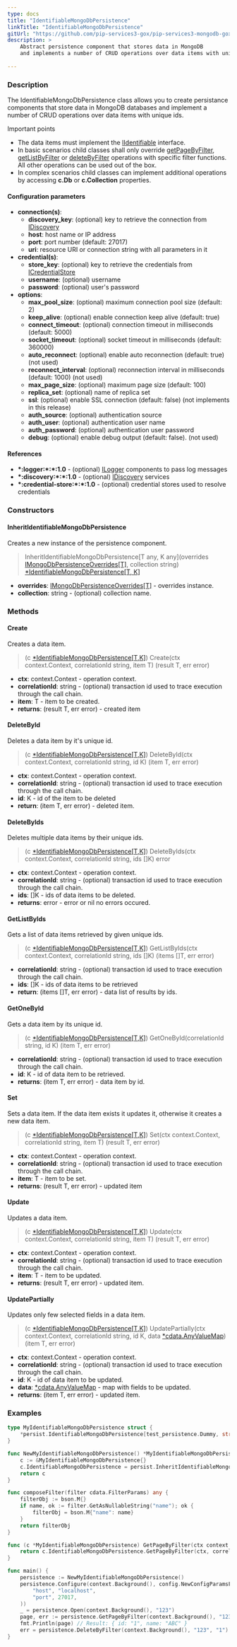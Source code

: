```yaml
---
type: docs
title: "IdentifiableMongoDbPersistence"
linkTitle: "IdentifiableMongoDbPersistence"
gitUrl: "https://github.com/pip-services3-gox/pip-services3-mongodb-gox"
description: >
    Abstract persistence component that stores data in MongoDB
    and implements a number of CRUD operations over data items with unique ids.
    
---
```


### Description

The IdentifiableMongoDbPersistence class allows you to create persistance components that store data in MongoDB databases and implement a number of CRUD operations over data items with unique ids.

Important points

- The data items must implement the [IIdentifiable](../../../commons/data/iidentifiable) interface.
- In basic scenarios child classes shall only override [getPageByFilter](../mongodb_persistence/#getpagebyfilter), [getListByFilter](../mongodb_persistence/#getlistbyfilter) or [deleteByFilter](../mongodb_persistence/#deletebyfilter)  operations with specific filter functions. All other operations can be used out of the box. 
- In complex scenarios child classes can implement additional operations by accessing **c.Db** or **c.Collection** properties.

#### Configuration parameters

- **connection(s)**:
	- **discovery_key**: (optional) key to retrieve the connection from [IDiscovery](../../../components/connect/idiscovery)
	- **host**: host name or IP address
	- **port**: port number (default: 27017)
	- **uri**: resource URI or connection string with all parameters in it
- **credential(s)**:
	- **store_key**: (optional) key to retrieve the credentials from [ICredentialStore](../../../components/auth/icredential_store)
	- **username**: (optional) username
	- **password**: (optional) user's password
- **options**:
	- **max_pool_size**: (optional) maximum connection pool size (default: 2)
	- **keep_alive**: (optional) enable connection keep alive (default: true)
	- **connect_timeout**: (optional) connection timeout in milliseconds (default: 5000)
	- **socket_timeout**: (optional) socket timeout in milliseconds (default: 360000)
	- **auto_reconnect**: (optional) enable auto reconnection (default: true) (not used)
	- **reconnect_interval**: (optional) reconnection interval in milliseconds (default: 1000) (not used)
	- **max_page_size**: (optional) maximum page size (default: 100)
	- **replica_set**: (optional) name of replica set
	- **ssl**: (optional) enable SSL connection (default: false) (not implements in this release)
	- **auth_source**: (optional) authentication source
	- **auth_user**: (optional) authentication user name
	- **auth_password**: (optional) authentication user password
	- **debug**: (optional) enable debug output (default: false). (not used)

#### References
- **\*:logger:\*:\*:1.0** - (optional) [ILogger](../../../components/log/ilogger) components to pass log messages
- **\*:discovery:\*:\*:1.0** - (optional) [IDiscovery](../../../components/connect/idiscovery) services
- **\*:credential-store:\*:\*:1.0** - (optional) credential stores used to resolve credentials



### Constructors

#### InheritIdentifiableMongoDbPersistence
Creates a new instance of the persistence component.

> InheritIdentifiableMongoDbPersistence[T any, K any](overrides [IMongoDbPersistenceOverrides[T]](../imongodb_persistence_overrides), collection string) [*IdentifiableMongoDbPersistence[T, K]]()

- **overrides**:  [IMongoDbPersistenceOverrides[T]](../imongodb_persistence_overrides) - overrides instance.
- **collection**: string - (optional) collection name.


### Methods


#### Create
Creates a data item.

> (c [*IdentifiableMongoDbPersistence[T,K]]()) Create(ctx context.Context, correlationId string, item T) (result T, err error)

- **ctx**: context.Context - operation context.
- **correlationId**: string - (optional) transaction id used to trace execution through the call chain.
- **item**: T - item to be created.
- **returns**: (result T, err error) - created item


#### DeleteById
Deletes a data item by it's unique id.

> (c [*IdentifiableMongoDbPersistence[T,K]]()) DeleteById(ctx context.Context, correlationId string, id K) (item T, err error)

- **ctx**: context.Context - operation context.
- **correlationId**: string - (optional) transaction id used to trace execution through the call chain.
- **id**: K - id of the item to be deleted
- **return**: (item T, err error) - deleted item.


#### DeleteByIds
Deletes multiple data items by their unique ids.

> (c [*IdentifiableMongoDbPersistence[T,K]]()) DeleteByIds(ctx context.Context, correlationId string, ids []K) error

- **ctx**: context.Context - operation context.
- **correlationId**: string - (optional) transaction id used to trace execution through the call chain.
- **ids**: []K - ids of data items to be deleted.
- **returns**: error -  error or nil no errors occured.


#### GetListByIds
Gets a list of data items retrieved by given unique ids.

> (c [*IdentifiableMongoDbPersistence[T,K]]()) GetListByIds(ctx context.Context, correlationId string, ids []K) (items []T, err error)

- **correlationId**: string - (optional) transaction id used to trace execution through the call chain.
- **ids**: []K - ids of data items to be retrieved
- **return**: (items []T, err error) - data list of results by ids.


#### GetOneById
Gets a data item by its unique id.

> (c [*IdentifiableMongoDbPersistence[T,K]]()) GetOneById(correlationId string, id K) (item T, err error)

- **correlationId**: string - (optional) transaction id used to trace execution through the call chain.
- **id**: K - id of data item to be retrieved.
- **returns**: (item T, err error) - data item by id.


#### Set
Sets a data item. If the data item exists it updates it, otherwise it creates a new data item.

> (c [*IdentifiableMongoDbPersistence[T,K]]()) Set(ctx context.Context, correlationId string, item T) (result T, err error)

- **ctx**: context.Context - operation context.
- **correlationId**: string - (optional) transaction id used to trace execution through the call chain.
- **item**: T - item to be set. 
- **returns**: (result T, err error) - updated item


#### Update
Updates a data item.

> (c [*IdentifiableMongoDbPersistence[T,K]]()) Update(ctx context.Context, correlationId string, item T) (result T, err error)

- **ctx**: context.Context - operation context.
- **correlationId**: string - (optional) transaction id used to trace execution through the call chain.
- **item**: T - item to be updated.
- **returns**: (result T, err error) - updated item.


#### UpdatePartially
Updates only few selected fields in a data item.

> (c [*IdentifiableMongoDbPersistence[T,K]]()) UpdatePartially(ctx context.Context, correlationId string, id K, data [*cdata.AnyValueMap](../../../commons/data/any_value_map)) (item T, err error)

- **ctx**: context.Context - operation context.
- **correlationId**: string - (optional) transaction id used to trace execution through the call chain.
- **id**: K - id of data item to be updated.
- **data**: [*cdata.AnyValueMap](../../../commons/data/any_value_map) - map with fields to be updated.
- **returns**: (item T, err error) - updated item.

### Examples

```go
type MyIdentifiableMongoDbPersistence struct {
	*persist.IdentifiableMongoDbPersistence[test_persistence.Dummy, string]
}

func NewMyIdentifiableMongoDbPersistence() *MyIdentifiableMongoDbPersistence {
	c := &MyIdentifiableMongoDbPersistence{}
	c.IdentifiableMongoDbPersistence = persist.InheritIdentifiableMongoDbPersistence[test_persistence.Dummy, string](c, "dummies")
	return c
}

func composeFilter(filter cdata.FilterParams) any {
	filterObj := bson.M{}
	if name, ok := filter.GetAsNullableString("name"); ok {
		filterObj = bson.M{"name": name}
	}
	return filterObj
}

func (c *MyIdentifiableMongoDbPersistence) GetPageByFilter(ctx context.Context, correlationId string, filter cdata.FilterParams, paging cdata.PagingParams) (page cdata.DataPage[test_persistence.Dummy], err error) {
	return c.IdentifiableMongoDbPersistence.GetPageByFilter(ctx, correlationId, composeFilter(filter), paging, bson.M{"key": -1}, nil)
}

func main() {
	persistence := NewMyIdentifiableMongoDbPersistence()
	persistence.Configure(context.Background(), config.NewConfigParamsFromTuples(
		"host", "localhost",
		"port", 27017,
	))
	_ = persistence.Open(context.Background(), "123")
	page, err := persistence.GetPageByFilter(context.Background(), "123", *cdata.NewFilterParamsFromTuples("name", "ABC"), *cdataNewEmptyPagingParams())
	fmt.Println(page) // Result: { id: "1", name: "ABC" }
	err = persistence.DeleteByFilter(context.Background(), "123", "1")
}

```

